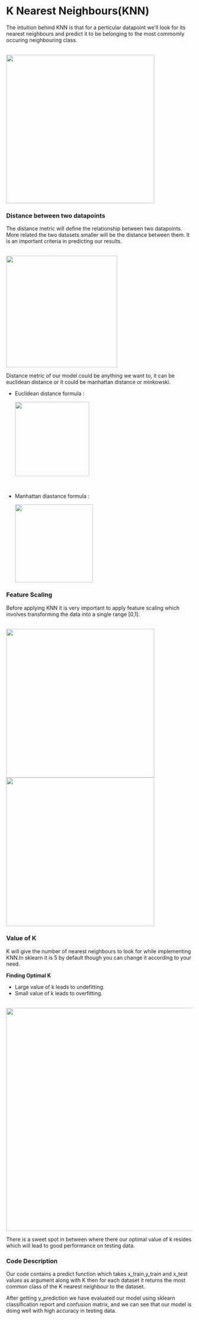 # K Nearest Neighbours(KNN)
The intuition behind KNN is that for a perticular datapoint we'll look for its nearest neighbours and predict it to be belonging to the most commomly occuring neighbouring class.

</br>

<img src="https://miro.medium.com/max/587/1*hncgU7vWLBsRvc8WJhxlkQ.png" width =400>

</br>

### Distance between two datapoints
The distance metric will define the relationship between two datapoints. More related the two datasets smaller will be the distance between them. It is an important criteria in predicting our results. 

</br>

<img src="https://miro.medium.com/max/1220/0*WrVc0CpxoStXpACy.png" width=300>

Distance metric of our model could be anything we want to, it can be euclidean distance or it could be manhattan distance or minkowski.

* Euclidean distance formula :

    <img src="https://miro.medium.com/max/1400/1*9LeaMTcOXxeTPN-VCbKloQ.png" width=200>

</br>

* Manhattan diastance formula :

    <img src="https://miro.medium.com/max/1018/1*KDgfdK6SooXtaUvlnXdpaA.png" width=210>

### Feature Scaling

Before applying KNN it is very important to apply feature scaling which involves transforming the data into a single range [0,1].

</br>

<img src="https://media-exp1.licdn.com/dms/image/C4E12AQFPqF6qfXYOvQ/article-cover_image-shrink_600_2000/0/1624324925880?e=2147483647&v=beta&t=C5ghUcvwlIFvEqyfLrB5bb4cL5z4mFYwQxzZscULq8c" width=400>

</br>

<img src="https://qph.cf2.quoracdn.net/main-qimg-63a05d8898505f9c84ba2c6427c9c78c" width=400>

</br>

### Value of K
K will give the number of nearest neighbours to look for while implementing KNN.In sklearn it is 5 by default though you can change it according to your need.

**Finding Optimal K**
* Large value of k leads to undefitting. 
* Small value of k leads to overfitting.

</br>

<img src="https://media.geeksforgeeks.org/wp-content/cdn-uploads/20190523171258/overfitting_2.png" width=600>

There is a sweet spot in between where there our optimal value of k resides which will lead to good performance on testing data.

### Code Description
 Our code contains a predict function which takes x_train,y_train and x_test values as argument along with K then for each dataset it returns the most common class of the K nearest neighbour to the dataset.

 After getting y_prediction we have evaluated our model using sklearn classification report and confusion matrix, and we can see that our model is doing well with high accuracy in testing data.